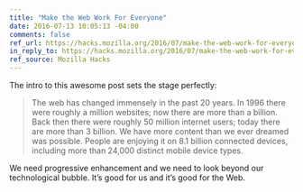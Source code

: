 ```yaml
---
title: "Make the Web Work For Everyone"
date: 2016-07-13 10:05:13 -04:00
comments: false
ref_url: https://hacks.mozilla.org/2016/07/make-the-web-work-for-everyone/
in_reply_to: https://hacks.mozilla.org/2016/07/make-the-web-work-for-everyone/
ref_source: Mozilla Hacks
---
```


The intro to this awesome post sets the stage perfectly:

> The web has changed immensely in the past 20 years. In 1996 there were roughly a million websites; now there are more than a billion. Back then there were roughly 50 million internet users; today there are more than 3 billion. We have more content than we ever dreamed was possible. People are enjoying it on 8.1 billion connected devices, including more than 24,000 distinct mobile device types.

We need progressive enhancement and we need to look beyond our technological bubble. It’s good for us and it’s good for the Web.